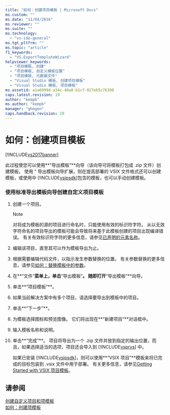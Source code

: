 ```yaml
---
title: "如何：创建项目模板 | Microsoft Docs"
ms.custom: ""
ms.date: "11/04/2016"
ms.reviewer: ""
ms.suite: ""
ms.technology: 
  - "vs-ide-general"
ms.tgt_pltfrm: ""
ms.topic: "article"
f1_keywords: 
  - "VS.ExportTemplateWizard"
helpviewer_keywords: 
  - "项目模板, 创建"
  - "项目模板, 自定义模板位置"
  - "项目模板, 元数据文件"
  - "Visual Studio 模板, 创建项目模板"
  - "Visual Studio 模板, 项目模板"
ms.assetid: a1a6999d-a34c-48a8-b1cf-027eb5c76398
caps.latest.revision: 19
author: "kempb"
ms.author: "kempb"
manager: "ghogen"
caps.handback.revision: 19
---
```

# 如何：创建项目模板
[!INCLUDE[vs2017banner](../code-quality/includes/vs2017banner.md)]

此过程使您可以使用**“导出模板”**向导（该向导可将模板打包成 .zip 文件）创建模板。  使用 " 导出模板向导扩展，则在提高部署的 VSIX 文件格式还可以创建模板，或使用中 [!INCLUDE[vsipsdk](../extensibility/includes/vsipsdk_md.md)]包含的模板，也可以手动创建模板。  
  
### 使用标准导出模板向导创建自定义项目模板  
  
1.  创建一个项目。  
  
    > [!NOTE]
    >  对将成为模板的源的项目进行命名时，只能使用有效的标识符字符。  从以无效字符命名的项目导出的模板可能会导致将来基于此模板创建的项目出现编译错误。  有关有效标识符字符的更多信息，请参见[已声明的元素名称](/dotnet/visual-basic/programming-guide/language-features/declared-elements/declared-element-names)。  
  
2.  编辑该项目，直至其可以作为模板导出为止。  
  
3.  根据需要编辑代码文件，以指示发生参数替换的位置。  有关参数替换的更多信息，请参见[如何：替换模板中的参数](../ide/how-to-substitute-parameters-in-a-template.md)。  
  
4.  在**“文件”**菜单上，单击**“导出模板”**。  随即打开**“导出模板”**向导。  
  
5.  单击**“项目模板”**。  
  
6.  如果当前解决方案中有多个项目，请选择要导出到模板中的项目。  
  
7.  单击**“下一步”**。  
  
8.  为模板选择图标和预览图像。  它们将出现在**“新建项目”**对话框中。  
  
9. 输入模板名称和说明。  
  
10. 单击**“完成”**。  项目将导出为一个 .zip 文件并放到指定的输出位置，而且，如果选择适当的选项，项目还会导入到 [!INCLUDE[vsprvs](../code-quality/includes/vsprvs_md.md)] 中。  
  
     如果已安装 [!INCLUDE[vsipsdk](../extensibility/includes/vsipsdk_md.md)]，则可以使用**“VSIX 项目”**模板来将已完成的目标包装到 .vsix 文件中用于部署。  有关更多信息，请参见[Getting Started with VSIX 项目模板](../extensibility/getting-started-with-the-vsix-project-template.md)。  
  
## 请参阅  
 [创建自定义项目和项模板](../ide/creating-project-and-item-templates.md)   
 [如何：创建项模板](../ide/how-to-create-item-templates.md)